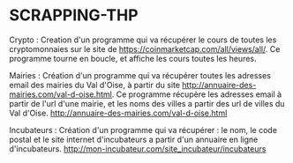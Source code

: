 # SCRAPPING-THP

Crypto : Creation  d'un programme qui va récupérer le cours de toutes les cryptomonnaies sur le site de https://coinmarketcap.com/all/views/all/.
Ce programme tourne en boucle, et affiche les cours toutes les heures.

Mairies : Création d'un programme qui va récupérer toutes les adresses email des mairies du Val d'Oise, à partir du site http://annuaire-des-mairies.com/val-d-oise.html. 
Ce programme récupère les adresses email à partir de l'url d'une mairie, et les noms des villes a partir des url de villes du Val d'Oise. http://annuaire-des-mairies.com/val-d-oise.html

Incubateurs : Création d'un programme qui va récupérer : le nom, le code postal et le site internet d'incubateurs a partir d'un annuaire en ligne d'incubateurs. http://mon-incubateur.com/site_incubateur/incubateurs







